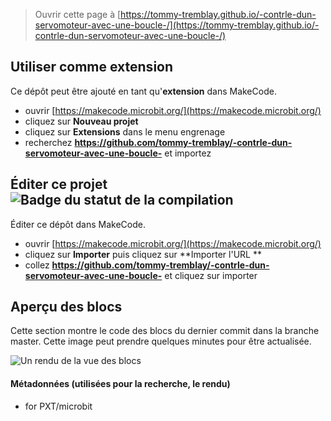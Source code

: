 
> Ouvrir cette page à [https://tommy-tremblay.github.io/-contrle-dun-servomoteur-avec-une-boucle-/](https://tommy-tremblay.github.io/-contrle-dun-servomoteur-avec-une-boucle-/)

## Utiliser comme extension

Ce dépôt peut être ajouté en tant qu'**extension** dans MakeCode.

* ouvrir [https://makecode.microbit.org/](https://makecode.microbit.org/)
* cliquez sur **Nouveau projet**
* cliquez sur **Extensions** dans le menu engrenage
* recherchez **https://github.com/tommy-tremblay/-contrle-dun-servomoteur-avec-une-boucle-** et importez

## Éditer ce projet ![Badge du statut de la compilation](https://github.com/tommy-tremblay/-contrle-dun-servomoteur-avec-une-boucle-/workflows/MakeCode/badge.svg)

Éditer ce dépôt dans MakeCode.

* ouvrir [https://makecode.microbit.org/](https://makecode.microbit.org/)
* cliquez sur **Importer** puis cliquez sur **Importer l'URL **
* collez **https://github.com/tommy-tremblay/-contrle-dun-servomoteur-avec-une-boucle-** et cliquez sur importer

## Aperçu des blocs

Cette section montre le code des blocs du dernier commit dans la branche master.
Cette image peut prendre quelques minutes pour être actualisée.

![Un rendu de la vue des blocs](https://github.com/tommy-tremblay/-contrle-dun-servomoteur-avec-une-boucle-/raw/master/.github/makecode/blocks.png)

#### Métadonnées (utilisées pour la recherche, le rendu)

* for PXT/microbit
<script src="https://makecode.com/gh-pages-embed.js"></script><script>makeCodeRender("{{ site.makecode.home_url }}", "{{ site.github.owner_name }}/{{ site.github.repository_name }}");</script>
